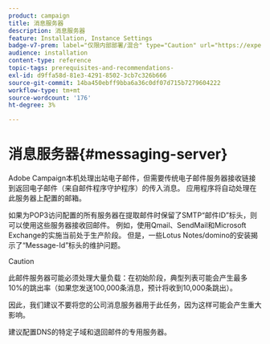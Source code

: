 ```yaml
---
product: campaign
title: 消息服务器
description: 消息服务器
feature: Installation, Instance Settings
badge-v7-prem: label="仅限内部部署/混合" type="Caution" url="https://experienceleague.adobe.com/docs/campaign-classic/using/installing-campaign-classic/architecture-and-hosting-models/hosting-models-lp/hosting-models.html?lang=zh-Hans" tooltip="仅适用于内部部署和混合部署"
audience: installation
content-type: reference
topic-tags: prerequisites-and-recommendations-
exl-id: d9ffa58d-81e3-4291-8502-3cb7c326b666
source-git-commit: 14ba450ebff9bba6a36c0df07d715b7279604222
workflow-type: tm+mt
source-wordcount: '176'
ht-degree: 3%

---
```


# 消息服务器{#messaging-server}



Adobe Campaign本机处理出站电子邮件，但需要传统电子邮件服务器接收链接到返回电子邮件（来自邮件程序守护程序）的传入消息。 应用程序将自动处理在此服务器上配置的邮箱。

如果为POP3访问配置的所有服务器在提取邮件时保留了SMTP“邮件ID”标头，则可以使用这些服务器接收回邮件。 例如，使用Qmail、SendMail和Microsoft Exchange的实施当前处于生产阶段。 但是，一些Lotus Notes/domino的安装揭示了“Message-Id”标头的维护问题。

>[!CAUTION]
>
>此邮件服务器可能必须处理大量负载：在初始阶段，典型列表可能会产生最多10%的跳出率（如果您发送100,000条消息，预计将收到10,000条跳出）。
>
>因此，我们建议不要将您的公司消息服务器用于此任务，因为这样可能会产生重大影响。
>
>建议配置DNS的特定子域和退回邮件的专用服务器。
